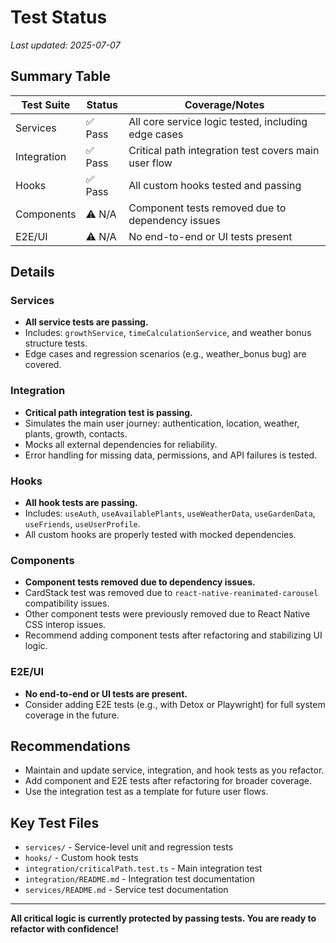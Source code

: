 # Test Status

_Last updated: 2025-07-07_

## Summary Table

| Test Suite  | Status  | Coverage/Notes                                       |
| ----------- | ------- | ---------------------------------------------------- |
| Services    | ✅ Pass | All core service logic tested, including edge cases  |
| Integration | ✅ Pass | Critical path integration test covers main user flow |
| Hooks       | ✅ Pass | All custom hooks tested and passing                  |
| Components  | ⚠️ N/A  | Component tests removed due to dependency issues     |
| E2E/UI      | ⚠️ N/A  | No end-to-end or UI tests present                    |

## Details

### Services

- **All service tests are passing.**
- Includes: `growthService`, `timeCalculationService`, and weather bonus structure tests.
- Edge cases and regression scenarios (e.g., weather_bonus bug) are covered.

### Integration

- **Critical path integration test is passing.**
- Simulates the main user journey: authentication, location, weather, plants, growth, contacts.
- Mocks all external dependencies for reliability.
- Error handling for missing data, permissions, and API failures is tested.

### Hooks

- **All hook tests are passing.**
- Includes: `useAuth`, `useAvailablePlants`, `useWeatherData`, `useGardenData`, `useFriends`, `useUserProfile`.
- All custom hooks are properly tested with mocked dependencies.

### Components

- **Component tests removed due to dependency issues.**
- CardStack test was removed due to `react-native-reanimated-carousel` compatibility issues.
- Other component tests were previously removed due to React Native CSS interop issues.
- Recommend adding component tests after refactoring and stabilizing UI logic.

### E2E/UI

- **No end-to-end or UI tests are present.**
- Consider adding E2E tests (e.g., with Detox or Playwright) for full system coverage in the future.

## Recommendations

- Maintain and update service, integration, and hook tests as you refactor.
- Add component and E2E tests after refactoring for broader coverage.
- Use the integration test as a template for future user flows.

## Key Test Files

- `services/` - Service-level unit and regression tests
- `hooks/` - Custom hook tests
- `integration/criticalPath.test.ts` - Main integration test
- `integration/README.md` - Integration test documentation
- `services/README.md` - Service test documentation

---

**All critical logic is currently protected by passing tests. You are ready to refactor with confidence!**
